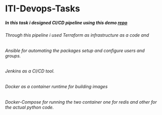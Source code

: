 # ITI-Devops-Tasks
##### In this task i designed CI/CD pipeline using this demo [repo](https://github.com/mohamedsalama11022/DevOps-Challenge-Demo-Code.git)

###### Through this pipeline i used <em>Terraform</em> as infrastructure as a code and 
###### <em>Ansible</em> for automating the packages setup and configure users and groups.
###### <em>Jenkins</em> as a CI/CD tool.
###### <em>Docker</em> as a container runtime for building images
###### <em>Docker-Compose</em> for running the two container one for redis and other for the actual python code.